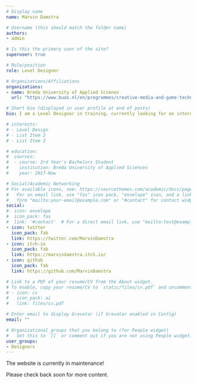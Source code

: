 ```yaml
---
# Display name
name: Marvin Damstra

# Username (this should match the folder name)
authors:
- admin

# Is this the primary user of the site?
superuser: true

# Role/position
role: Level Designer

# Organizations/Affiliations
organizations:
- name: Breda University of Applied Scienes
  url: "https://www.buas.nl/en/programmes/creative-media-and-game-technologies"

# Short bio (displayed in user profile at end of posts)
bio: I am a Level Designer in training, currently looking for an internship position starting in September 2020. I like to question things!

# interests:
# - Level Design
# - List Item 2
# - List Item 3

# education:
#  courses:
#  - course: 3rd Year's Bachelors Student
#    institution: Breda University of Applied Sciences
#    year: 2017-Now

# Social/Academic Networking
# For available icons, see: https://sourcethemes.com/academic/docs/page-builder/#icons
#   For an email link, use "fas" icon pack, "envelope" icon, and a link in the
#   form "mailto:your-email@example.com" or "#contact" for contact widget.
social:
#- icon: envelope
#  icon_pack: fas
#  link: '#contact'  # For a direct email link, use "mailto:test@example.org".
- icon: twitter
  icon_pack: fab
  link: https://twitter.com/MarvinDamstra
- icon: itch-io
  icon_pack: fab
  link: https://marvindamstra.itch.io/
- icon: github
  icon_pack: fab
  link: https://github.com/MarvinDamstra

# Link to a PDF of your resume/CV from the About widget.
# To enable, copy your resume/CV to `static/files/cv.pdf` and uncomment the lines below.
# - icon: cv
#   icon_pack: ai
#   link: files/cv.pdf

# Enter email to display Gravatar (if Gravatar enabled in Config)
email: ""

# Organizational groups that you belong to (for People widget)
#   Set this to `[]` or comment out if you are not using People widget.
user_groups:
- Designers
---
```


The website is currently in maintenance!

Please check back soon for more content.
